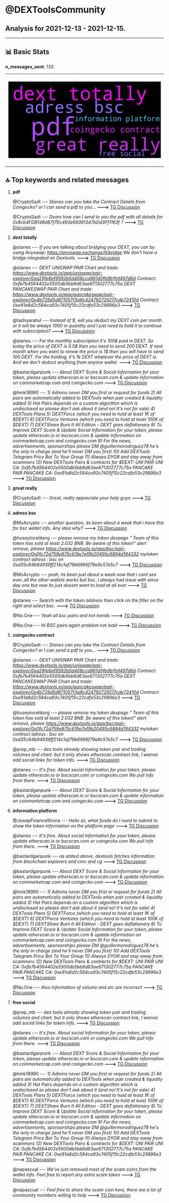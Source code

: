# **@DEXToolsCommunity**
 ## Analysis for **2021-12-13** - **2021-12-15**.

---

## 📊 **Basic Stats**

**n_messages_sent**: 133

---
![wordcloud](DEXToolsCommunity_2Days_wordcloud.png)

---


## 🔝 **Top keywords and related messages**

1. **pdf**

    @CryptoSadt --- *Stanes can you take the Contract Details from Coingecko? or I can send a pdf to you...* **--->** [TG Discussion](https://t.me/DEXToolsCommunity/313525)

    @CryptoSadt --- *Dears how can I send to you the pdf with all details for 0x8cb4FDB148d87f7Ec493e69391347bDd3Ff1163f   ?* **--->** [TG Discussion](https://t.me/DEXToolsCommunity/313507)

2. **dext totally**

    @stanes --- *If you are talking about bridging your DEXT, you can by using Anyswap: https://anyswap.exchange/#/bridge We don't have a bridge integrated on Dextools.* **--->** [TG Discussion](https://t.me/DEXToolsCommunity/313344)

    @stanes --- *DEXT UNISWAP PAIR Chart and trade: https://www.dextools.io/app/uniswap/pair-explorer/0xa29fe6ef9592b5d408cca961d0fb9b1faf497d6d Contract: 0xfb7b4564402e5500db5bb6d63ae671302777c75a  DEXT PANCAKESWAP PAIR Chart and trade: https://www.dextools.io/app/pancakeswap/pair-explorer/0x4b729d5d871057f3a9c424792729217cde72410d Contract: 0xe91a8d2c584ca93c7405f15c22cdfe53c29896e3* **--->** [TG Discussion](https://t.me/DEXToolsCommunity/312890)

    @tadnyarahul --- *Instead of $, will you deduct my DEXT coin per month or it will be always 1000 in quantity and I just need to hold it to continue with subscription?* **--->** [TG Discussion](https://t.me/DEXToolsCommunity/312898)

    @stanes --- *For the monthly subscription it's 100$ paid in DEXT. So today the price of DEXT is 0.5$ then you need to send 200 DEXT. If next month when you want to renew the price is 1$ then you will have to send 100 DEXT. For the holding, it's 1k DEXT whatever the price of DEXT is. And we don't deduct anything from anyone wallet.* **--->** [TG Discussion](https://t.me/DEXToolsCommunity/312901)

    @bastardganpunk --- *About DEXT Score & Social Information for your token, please update etherscan.io or bscscan.com & update information on coinmarketcap.com and coingecko.com* **--->** [TG Discussion](https://t.me/DEXToolsCommunity/312672)

    @hmk18990 --- *1) Admins never DM you first or request for funds 2) All pairs are automatically added to DEXTools when pair created & liquidity added 3) Hot Pairs depends on a custom algorithm which is undisclosed so please don't ask about it (and no! It's not for sale) 4) DEXTools Plans 5) DEXTForce (which you need to hold at least 1K of $DEXT) 6) DEXTForce Ventures (which you need to hold at least 100K of $DEXT) 7) DEXTShare Burn It All Edition - DEXT goes deflationary 8) To Improve DEXT Score & Update Social Information for your token, please update etherscan.io or bscscan.com & update information on coinmarketcap.com and coingecko.com 9) For the news, advertisements, sponsorships please DM @guillermorodriguez78 he's the only in charge (and he'll never DM you first) 10) Add DEXTools Telegram Price Bot To Your Group 11) Always DYOR and stay away from scammers 12) New DEXTools Pairs & contracts for $DEXT:   UNI PAIR UNI CA: 0xfb7b4564402e5500db5bb6d63ae671302777c75a  PANCAKE PAIR PANCAKE CA: 0xe91a8d2c584ca93c7405f15c22cdfe53c29896e3* **--->** [TG Discussion](https://t.me/DEXToolsCommunity/312691)

3. **great really**

    @CryptoSadt --- *Great, really appreciate your help guys* **--->** [TG Discussion](https://t.me/DEXToolsCommunity/313515)

4. **adress bsc**

    @Ms4crypto --- *another question, its been about a week that i have this for bsc wallet info. Any idea why?* **--->** [TG Discussion](https://t.me/DEXToolsCommunity/312891)

    @huseyincelikorg --- *please remove my token dexpage   " Team of this token has sold at least 2.032 BNB. Be aware of this token!" alert remove, please   https://www.dextools.io/app/bsc/pair-explorer/0x0fc72d759e875c619e7af9b20495c6894d194332  mytoken contract adress : bsc on 0xd35c64b94939ff214c1af79b6966f79a9c57e5c7* **--->** [TG Discussion](https://t.me/DEXToolsCommunity/313518)

    @Ms4crypto --- *yeah, its been just about a week now that i cant see ever..all the other wallets works but bsc..i always had issue with since day one but now its just doesnt want to load at all ever* **--->** [TG Discussion](https://t.me/DEXToolsCommunity/312899)

    @stanes --- *Search with the token address then click on the filter on the right and select bsc.* **--->** [TG Discussion](https://t.me/DEXToolsCommunity/313495)

    @No.One --- *Yeah all bsc pairs and hot trends* **--->** [TG Discussion](https://t.me/DEXToolsCommunity/313334)

    @No.One --- *Hi BSC pairs again problem not load* **--->** [TG Discussion](https://t.me/DEXToolsCommunity/313315)

5. **coingecko contract**

    @CryptoSadt --- *Stanes can you take the Contract Details from Coingecko? or I can send a pdf to you...* **--->** [TG Discussion](https://t.me/DEXToolsCommunity/313525)

    @stanes --- *DEXT UNISWAP PAIR Chart and trade: https://www.dextools.io/app/uniswap/pair-explorer/0xa29fe6ef9592b5d408cca961d0fb9b1faf497d6d Contract: 0xfb7b4564402e5500db5bb6d63ae671302777c75a  DEXT PANCAKESWAP PAIR Chart and trade: https://www.dextools.io/app/pancakeswap/pair-explorer/0x4b729d5d871057f3a9c424792729217cde72410d Contract: 0xe91a8d2c584ca93c7405f15c22cdfe53c29896e3* **--->** [TG Discussion](https://t.me/DEXToolsCommunity/312890)

    @huseyincelikorg --- *please remove my token dexpage   " Team of this token has sold at least 2.032 BNB. Be aware of this token!" alert remove, please   https://www.dextools.io/app/bsc/pair-explorer/0x0fc72d759e875c619e7af9b20495c6894d194332  mytoken contract adress : bsc on 0xd35c64b94939ff214c1af79b6966f79a9c57e5c7* **--->** [TG Discussion](https://t.me/DEXToolsCommunity/313518)

    @prep_mb --- *dex tools already showing token pair and trading volumes and chart. but it only shows etherscan contract link, I wanna add social links for token info.* **--->** [TG Discussion](https://t.me/DEXToolsCommunity/312669)

    @stanes --- *It's free.  About social Information for your token, please update etherscan.io or bscscan.com or coingecko.com  We pull info from there.* **--->** [TG Discussion](https://t.me/DEXToolsCommunity/313500)

    @bastardganpunk --- *About DEXT Score & Social Information for your token, please update etherscan.io or bscscan.com & update information on coinmarketcap.com and coingecko.com* **--->** [TG Discussion](https://t.me/DEXToolsCommunity/312672)

6. **information platform**

    @JswapFinanceShona --- *Hello sir, what funds do I need to submit to show the token information on the platform page* **--->** [TG Discussion](https://t.me/DEXToolsCommunity/313499)

    @stanes --- *It's free.  About social Information for your token, please update etherscan.io or bscscan.com or coingecko.com  We pull info from there.* **--->** [TG Discussion](https://t.me/DEXToolsCommunity/313500)

    @bastardganpunk --- *as stated above, dextools fetches information from blockchain explorers and cmc and cg* **--->** [TG Discussion](https://t.me/DEXToolsCommunity/312676)

    @bastardganpunk --- *About DEXT Score & Social Information for your token, please update etherscan.io or bscscan.com & update information on coinmarketcap.com and coingecko.com* **--->** [TG Discussion](https://t.me/DEXToolsCommunity/312672)

    @hmk18990 --- *1) Admins never DM you first or request for funds 2) All pairs are automatically added to DEXTools when pair created & liquidity added 3) Hot Pairs depends on a custom algorithm which is undisclosed so please don't ask about it (and no! It's not for sale) 4) DEXTools Plans 5) DEXTForce (which you need to hold at least 1K of $DEXT) 6) DEXTForce Ventures (which you need to hold at least 100K of $DEXT) 7) DEXTShare Burn It All Edition - DEXT goes deflationary 8) To Improve DEXT Score & Update Social Information for your token, please update etherscan.io or bscscan.com & update information on coinmarketcap.com and coingecko.com 9) For the news, advertisements, sponsorships please DM @guillermorodriguez78 he's the only in charge (and he'll never DM you first) 10) Add DEXTools Telegram Price Bot To Your Group 11) Always DYOR and stay away from scammers 12) New DEXTools Pairs & contracts for $DEXT:   UNI PAIR UNI CA: 0xfb7b4564402e5500db5bb6d63ae671302777c75a  PANCAKE PAIR PANCAKE CA: 0xe91a8d2c584ca93c7405f15c22cdfe53c29896e3* **--->** [TG Discussion](https://t.me/DEXToolsCommunity/312691)

    @No.One --- *Also information of volume and etc are incorrect* **--->** [TG Discussion](https://t.me/DEXToolsCommunity/312565)

7. **free social**

    @prep_mb --- *dex tools already showing token pair and trading volumes and chart. but it only shows etherscan contract link, I wanna add social links for token info.* **--->** [TG Discussion](https://t.me/DEXToolsCommunity/312669)

    @stanes --- *It's free.  About social Information for your token, please update etherscan.io or bscscan.com or coingecko.com  We pull info from there.* **--->** [TG Discussion](https://t.me/DEXToolsCommunity/313500)

    @bastardganpunk --- *About DEXT Score & Social Information for your token, please update etherscan.io or bscscan.com & update information on coinmarketcap.com and coingecko.com* **--->** [TG Discussion](https://t.me/DEXToolsCommunity/312672)

    @hmk18990 --- *1) Admins never DM you first or request for funds 2) All pairs are automatically added to DEXTools when pair created & liquidity added 3) Hot Pairs depends on a custom algorithm which is undisclosed so please don't ask about it (and no! It's not for sale) 4) DEXTools Plans 5) DEXTForce (which you need to hold at least 1K of $DEXT) 6) DEXTForce Ventures (which you need to hold at least 100K of $DEXT) 7) DEXTShare Burn It All Edition - DEXT goes deflationary 8) To Improve DEXT Score & Update Social Information for your token, please update etherscan.io or bscscan.com & update information on coinmarketcap.com and coingecko.com 9) For the news, advertisements, sponsorships please DM @guillermorodriguez78 he's the only in charge (and he'll never DM you first) 10) Add DEXTools Telegram Price Bot To Your Group 11) Always DYOR and stay away from scammers 12) New DEXTools Pairs & contracts for $DEXT:   UNI PAIR UNI CA: 0xfb7b4564402e5500db5bb6d63ae671302777c75a  PANCAKE PAIR PANCAKE CA: 0xe91a8d2c584ca93c7405f15c22cdfe53c29896e3* **--->** [TG Discussion](https://t.me/DEXToolsCommunity/312691)

    @napascual --- *We've just removed most of the scam coins from the wallet info. Feel free to report any extra scam token* **--->** [TG Discussion](https://t.me/DEXToolsCommunity/313208)

    @napascual --- *Feel free to share the scam coin here, there are a lot of community members willing to help* **--->** [TG Discussion](https://t.me/DEXToolsCommunity/313190)

